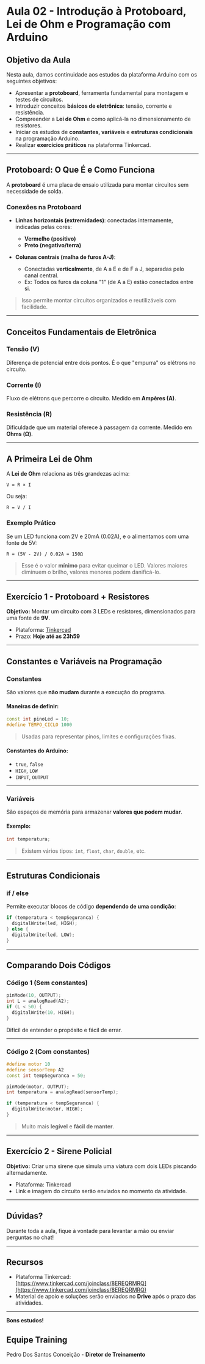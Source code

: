 # Aula 02 - Introdução à Protoboard, Lei de Ohm e Programação com Arduino

## Objetivo da Aula

Nesta aula, damos continuidade aos estudos da plataforma Arduino com os seguintes objetivos:

- Apresentar a **protoboard**, ferramenta fundamental para montagem e testes de circuitos.
- Introduzir conceitos **básicos de eletrônica**: tensão, corrente e resistência.
- Compreender a **Lei de Ohm** e como aplicá-la no dimensionamento de resistores.
- Iniciar os estudos de **constantes, variáveis** e **estruturas condicionais** na programação Arduino.
- Realizar **exercícios práticos** na plataforma Tinkercad.

---

## Protoboard: O Que É e Como Funciona

A **protoboard** é uma placa de ensaio utilizada para montar circuitos sem necessidade de solda.

### Conexões na Protoboard

- **Linhas horizontais (extremidades)**: conectadas internamente, indicadas pelas cores:
  - **Vermelho (positivo)**
  - **Preto (negativo/terra)**

- **Colunas centrais (malha de furos A-J)**:
  - Conectadas **verticalmente**, de A a E e de F a J, separadas pelo canal central.
  - Ex: Todos os furos da coluna "1" (de A a E) estão conectados entre si.

> Isso permite montar circuitos organizados e reutilizáveis com facilidade.

---

## Conceitos Fundamentais de Eletrônica

### Tensão (V)
Diferença de potencial entre dois pontos. É o que "empurra" os elétrons no circuito.

### Corrente (I)
Fluxo de elétrons que percorre o circuito. Medido em **Ampères (A)**.

### Resistência (R)
Dificuldade que um material oferece à passagem da corrente. Medido em **Ohms (Ω)**.

---

## A Primeira Lei de Ohm

A **Lei de Ohm** relaciona as três grandezas acima:

```
V = R × I
```

Ou seja:
```
R = V / I
```

### Exemplo Prático

Se um LED funciona com 2V e 20mA (0.02A), e o alimentamos com uma fonte de 5V:

```
R = (5V - 2V) / 0.02A = 150Ω
```

> Esse é o valor **mínimo** para evitar queimar o LED. Valores maiores diminuem o brilho, valores menores podem danificá-lo.

---

## Exercício 1 - Protoboard + Resistores

**Objetivo:** Montar um circuito com 3 LEDs e resistores, dimensionados para uma fonte de **9V**.

- Plataforma: [Tinkercad](https://www.tinkercad.com/joinclass/8EREQRMRQ)
- Prazo: **Hoje até as 23h59**

---

## Constantes e Variáveis na Programação

### Constantes

São valores que **não mudam** durante a execução do programa.

#### Maneiras de definir:
```cpp
const int pinoLed = 10;
#define TEMPO_CICLO 1000
```

> Usadas para representar pinos, limites e configurações fixas.

#### Constantes do Arduino:
- `true`, `false`
- `HIGH`, `LOW`
- `INPUT`, `OUTPUT`

---

### Variáveis

São espaços de memória para armazenar **valores que podem mudar**.

#### Exemplo:
```cpp
int temperatura;
```

> Existem vários tipos: `int`, `float`, `char`, `double`, etc.

---

## Estruturas Condicionais

### if / else
Permite executar blocos de código **dependendo de uma condição**:

```cpp
if (temperatura < tempSeguranca) {
  digitalWrite(led, HIGH);
} else {
  digitalWrite(led, LOW);
}
```

---

## Comparando Dois Códigos

### Código 1 (Sem constantes)

```cpp
pinMode(10, OUTPUT);
int L = analogRead(A2);
if (L < 50) {
  digitalWrite(10, HIGH);
}
```

Difícil de entender o propósito e fácil de errar.

---

### Código 2 (Com constantes)

```cpp
#define motor 10
#define sensorTemp A2
const int tempSeguranca = 50;

pinMode(motor, OUTPUT);
int temperatura = analogRead(sensorTemp);

if (temperatura < tempSeguranca) {
  digitalWrite(motor, HIGH);
}
```

> Muito mais **legível** e **fácil de manter**.

---

## Exercício 2 - Sirene Policial

**Objetivo:** Criar uma sirene que simula uma viatura com dois LEDs piscando alternadamente.

- Plataforma: Tinkercad
- Link e imagem do circuito serão enviados no momento da atividade.

---

## Dúvidas?

Durante toda a aula, fique à vontade para levantar a mão ou enviar perguntas no chat!

---

## Recursos

- Plataforma Tinkercad: [https://www.tinkercad.com/joinclass/8EREQRMRQ](https://www.tinkercad.com/joinclass/8EREQRMRQ)
- Material de apoio e soluções serão enviados no **Drive** após o prazo das atividades.

---

**Bons estudos!**

## Equipe Training 
Pedro Dos Santos Conceição - **Diretor de Treinamento**
